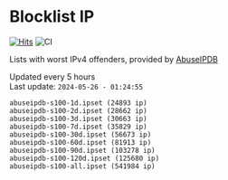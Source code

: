 # Blocklist IP

[![Hits](https://hits.seeyoufarm.com/api/count/incr/badge.svg?url=https%3A%2F%2Fgithub.com%2Fborestad%2Fblocklist-ip%2F&count_bg=%2379C83D&title_bg=%23555555&icon=&icon_color=%23E7E7E7&title=hits&edge_flat=false)](https://hits.seeyoufarm.com)  ![CI](https://img.shields.io/github/workflow/status/borestad/blocklist-ip/CI?style=flat-square)

Lists with worst IPv4 offenders, provided by [AbuseIPDB](https://www.abuseipdb.com/)

<!-- FOOTER-PLACEHOLDER -->
Updated every 5 hours<br>
Last update: `2024-05-26 - 01:24:55`
```
abuseipdb-s100-1d.ipset (24893 ip)
abuseipdb-s100-2d.ipset (28662 ip)
abuseipdb-s100-3d.ipset (30663 ip)
abuseipdb-s100-7d.ipset (35829 ip)
abuseipdb-s100-30d.ipset (56673 ip)
abuseipdb-s100-60d.ipset (81913 ip)
abuseipdb-s100-90d.ipset (103278 ip)
abuseipdb-s100-120d.ipset (125680 ip)
abuseipdb-s100-all.ipset (541984 ip)
```
